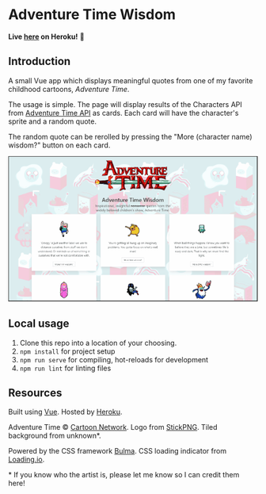 # Adventure Time Wisdom

**Live [here](https://adventure-time-wisdom.herokuapp.com/) on Heroku!** 💖

## Introduction

A small Vue app which displays meaningful quotes from one of my favorite childhood cartoons, *Adventure Time*.

The usage is simple. The page will display results of the Characters API from [Adventure Time API](https://github.com/sally/adventure-time-api) as cards. Each card will have the character's sprite and a random quote.

The random quote can be rerolled by pressing the "More (character name) wisdom?" button on each card.

![Adventure Time Wisdom Demo](./public/at-wisdom-demo-640.gif)

## Local usage

1. Clone this repo into a location of your choosing.
2. `npm install` for project setup
3. `npm run serve` for compiling, hot-reloads for development
4. `npm run lint` for linting files

## Resources

Built using [Vue](https://vuejs.org/). Hosted by [Heroku](https://www.heroku.com/).

Adventure Time © [Cartoon Network](https://www.cartoonnetwork.com/). Logo from [StickPNG](https://www.stickpng.com/img/cartoons/adventure-time/adventure-time-logo). Tiled background from unknown*.

Powered by the CSS framework [Bulma](https://bulma.io/). CSS loading indicator from [Loading.io](https://loading.io/css/).

\* If you know who the artist is, please let me know so I can credit them here!